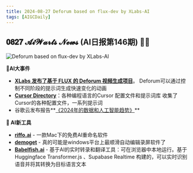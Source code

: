 ```yaml
---
title: 2024-08-27 Deforum based on flux-dev by XLabs-AI
tags: [AIGCDaily]
---
```

## 𝟎𝟖𝟐𝟕 𝓐𝓲𝓦𝓪𝓻𝓽𝓼 𝓝𝓮𝔀𝓼 (AI日报第146期) 🧙📰 

![Deforum based on flux-dev by XLabs-AI](https://cdn.jsdelivr.net/gh/donttal/imgbed/img/Flux%20AI%20Image.jpeg)

**🤯AI大事件**

- **[XLabs 发布了基于 FLUX 的 Deforum 视频生成项目](https://x.com/op7418/status/1828004372695158906/?utm_source=Newsletter&utm_medium=social&utm_campaign=deforum-based-on-flux-dev-by-xlabs-ai)**。 Deforum可以通过控制不同阶段的提示词生成快速变化的动画
- **[Cursor Directory](https://x.com/imxiaohu/status/1827925636314480959/?utm_source=Newsletter&utm_medium=social&utm_campaign=deforum-based-on-flux-dev-by-xlabs-ai)**：各种编程语言的Cursor 配置文件和提示词库 收集了Cursor的各种配置文件，一系列提示词
- 谷歌云发布报告**[《2024年的数据和人工智能趋势》](https://data-ai-trends.withgoogle.com/?utm_source=Newsletter&utm_medium=social&utm_campaign=deforum-based-on-flux-dev-by-xlabs-ai)**


**🧰 AI新工具**

- **[riffo.ai](https://riffo.ai/?utm_source=Newsletter&utm_medium=social&utm_campaign=deforum-based-on-flux-dev-by-xlabs-ai)** - 一款Mac下的免费AI重命名软件
- **[demoget](https://www.demoget.com/?utm_source=Newsletter&utm_medium=social&utm_campaign=deforum-based-on-flux-dev-by-xlabs-ai)** - 真的可能是windows平台上最顺滑自动编辑录屏软件了
- **[Babelfish.ai](https://github.com/supabase-community/babelfish.ai/?utm_source=Newsletter&utm_medium=social&utm_campaign=deforum-based-on-flux-dev-by-xlabs-ai)** - 基于AI的实时转录和翻译工具：可在浏览器中本地运行。基于Huggingface Transformer.js 、Supabase Realtime 构建的，可以实时识别语音并将其转换为目标语言文本